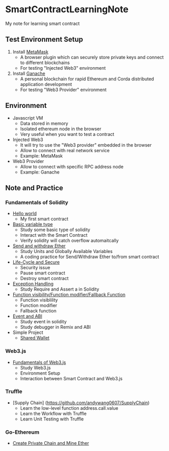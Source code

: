 # SmartContractLearningNote
My note for learning smart contract


## Test Environment Setup
1. Install [MetaMask](https://metamask.io)
    - A browser plugin which can securely store private keys and connect to different blockchains
    - For testing "Injected Web3" environment
2. Install [Ganache](https://www.trufflesuite.com/ganache)
    - A personal blockchain for rapid Ethereum and Corda distributed application development
    - For testing "Web3 Provider" environment

## Environment
- Javascript VM
    - Data stored in memory
    - Isolated ethereum node in the browser
    - Very useful when you want to test a contract
- Injected Web3
    - It will try to use the "Web3 provider" embedded in the browser
    - Allow to connect with real network service
    - Example: MetaMask
- Web3 Provider
    - Allow to connect with specific RPC address node
    - Example: Ganache

## Note and Practice
### Fundamentals of Solidity
- [Hello world](01_helloworld/helloworld.md)
    - My first smart contract
- [Basic variable type](02_basicvariabletype/basicvariable.md)
    - Study some basic type of solidity
    - Interact with the Smart Contract
    - Verify solidity will catch overflow automaitcally
- [Send and withdraw Ether](03_sendandwithdraw/sendandwithdraw.md)
    - Study Units and Globally Available Variables
    - A coding practice for Send/Withdraw Ether to/from smart contract
- [Life-Cycle and Secure](04_lifecycleandsecure/lifecycleandsecure.md)
    - Security issue
    - Pause smart contract
    - Destroy smart contract
- [Exception Handling](05_exceptionhandling/exceptionhandling.md)
    - Study Require and Assert a in Solidity
- [Function visibility/Function modifier/Fallback Function](06_function/function.md)
    - Function visiblility
    - Function modifier
    - Fallback function
- [Event and ABI](07_Event/eventandABI.md)
    - Study event in solidity
    - Study debugger in Remix and ABI
- Simple Project
    - [Shared Wallet](https://github.com/andywang0607/SharedWallet)

### Web3.js
- [Fundamentals of Web3.js](08_web3/fundamentalsofweb3.md)
    - Study Web3.js
    - Environment Setup
    - Interaction between Smart Contract and Web3.js

### Truffle
- [Supply Chain] (https://github.com/andywang0607/SupplyChain)
    - Learn the low-level function address.call.value
    - Learn the Workflow with Truffle
    - Learn Unit Testing with Truffle

### Go-Ethereum
- [Create Private Chain and Mine Ether](09_geth/geth.md)

